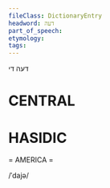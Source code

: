 ```yaml
---
fileClass: DictionaryEntry
headword: דעה
part_of_speech: 
etymology: 
tags: 
---
```

דעה
די

CENTRAL
========

HASIDIC
=======
= AMERICA = 

/ˈdajə/